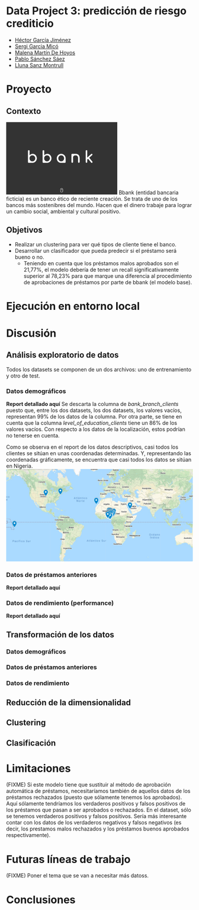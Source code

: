 # Data Project 3: predicción de riesgo crediticio

- [Héctor García Jiménez](https://www.linkedin.com/in/hhectorgarcia/)
- [Sergi Garcia Micó](https://www.linkedin.com/in/sergi-garcia-mic%C3%B3-6b4455161/)
- [Malena Martín De Hoyos](https://www.linkedin.com/in/malena-mart%C3%ADn-a027bb201/)
- [Pablo Sánchez Sáez](https://www.linkedin.com/in/pablo-s%C3%A1nchez-s%C3%A1ez/)
- [Lluna Sanz Montrull](https://www.linkedin.com/in/llunasmontrull/)

# Proyecto
## Contexto
<img src = "etc/bbank_logo.png" width="300">
Bbank (entidad bancaria ficticia) es un banco ético de reciente creación.
Se trata de uno de los bancos más sostenibres del mundo. Hacen que el dinero trabaje para lograr un cambio social, ambiental y cultural positivo.

## Objetivos

- Realizar un clustering para ver qué tipos de cliente tiene el banco.
- Desarrollar un clasificador que pueda predecir si el préstamo será bueno o no.
  - Teniendo en cuenta que los préstamos malos aprobados son el 21,77%, el modelo debería de tener un recall significativamente superior al 78,23% para que marque una diferencia al procedimiento de aprobaciones de préstamos por parte de bbank (el modelo base).

# Ejecución en entorno local

# Discusión
## Análisis exploratorio de datos
Todos los datasets se componen de un dos archivos: uno de entrenamiento y otro de test.
### Datos demográficos
**Report detallado aquí**
Se descarta la columna de _bank\_branch\_clients_ puesto que, entre los dos datasets, los dos datasets, los valores vacíos, representan 99% de los datos de la columna. Por otra parte, se tiene en cuenta que la columna _level\_of\_education\_clients_ tiene un 86% de los valores vacíos.
Con respecto a los datos de la localización, estos podrían no tenerse en cuenta.

Como se observa en el report de los datos descriptivos, casi todos los clientes se sitúan en unas coordenadas determinadas. Y, representando las coordenadas gráficamente, se encuentra que casi todos los datos se sitúan en Nigeria.
<img src = "etc/mapa_0.jpeg" width="600">

### Datos de préstamos anteriores
**Report detallado aquí**


### Datos de rendimiento (performance)
**Report detallado aquí**

## Transformación de los datos
### Datos demográficos


### Datos de préstamos anteriores


### Datos de rendimiento


## Reducción de la dimensionalidad


## Clustering


## Clasificación


# Limitaciones
(FIXME) Si este modelo tiene que sustituir al método de aprobación automática de préstamos, necesitaríamos también de aquellos datos de los préstamos rechazados (puesto que sólamente tenemos los aprobados). Aquí sólamente tendríamos los verdaderos positivos y falsos positivos de los préstamos que pasan a ser aprobados o rechazados. En el dataset, sólo se tenemos verdaderos positivos y falsos positivos. Sería más interesante contar con los datos de los verdaderos negativos y falsos negativos (es decir, los prestamos malos rechazados y los préstamos buenos aprobados respectivamente).

# Futuras líneas de trabajo
(FIXME) Poner el tema que se van a necesitar más datoss.
# Conclusiones


